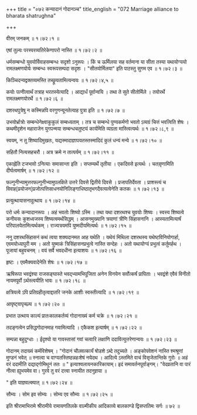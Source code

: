 +++
title = "०७२ कन्यादानं गोदानञ्च"
title_english = "072 Marriage alliance to bharata shatrughna"

+++


वीरम् जनकम्  ॥  १।७२।१  ॥   

  

एषां तुल्यः परस्परव्यतिरेकेणापरो नास्ति  ॥  १।७२।२  ॥   

  

धर्मसम्बन्धो युवयोर्विवाहसम्बन्धः सदृशो ऽनुरूपः । किं च ऊर्मिलया सह
वर्तमाना या सीता तस्या यथायोग्ययो रामलक्ष्मणयोर्यः सम्बन्धः स्वरूपसम्पदा
सदृशः । "सीतयोर्मिलया" इति पाठस्तु सुगम एव  ॥  १।७२।३  ॥   

  

किञ्चिदन्यद्वक्तव्यमस्ति तच्छ्रूयतामित्यन्वयः  ॥  १।७२।४,५  ॥   

  

कयोः पत्नीत्वार्थं तत्राह भरतस्येत्यादि । आद्यार्धं पूर्वान्वयि । तथा ते
सुते सीतोर्मिले । तयोरर्थे रामलक्ष्मणयोरर्थे  ॥  १।७२।६  ॥   

  

दशरथपुत्रेषु न कस्मिन्नपि वरगुणन्यूनतेत्याह पुत्रा इति  ॥  १।७२।७  ॥   

  

उभयोर्भ्रात्रोः सम्बन्धेनेक्ष्वाकुकुलं सम्बध्यताम् । तत्र च सम्बन्धे
पुण्यकर्मणो भवतो ऽव्यग्रं चित्तं भवत्विति शेषः । कथमीदृशेन महाराजेन
युगपन्मया सम्बन्धचतुष्टयं कार्यमिति व्यग्रता मास्त्वित्यर्थः  ॥  १।७२।८,९
 ॥   

  

स्वयम्, न तु शिष्यादिमुखतः, यद्यस्मादाज्ञापयतस्तस्मादिदं कुलं धन्यं
मन्ये  ॥  १।७२।१०  ॥   

  

सहितौ नित्यसहचरौ । अत्र क्रमे न तात्पर्यम्  ॥  १।७२।११  ॥   

  

एकाह्नेति टजभावो ऽनित्याः समासान्ता इति । सप्तम्यर्थे तृतीया । एकदिवसे
इत्यर्थः । चतसृ़णामिति दीर्घत्वमार्षम्  ॥  १।७२।१२  ॥   

  

फल्गुनीभ्यामुत्तरफल्गुनीभ्यामुपलक्षिते उत्तरे दिवसे द्वितीये दिवसे ।
प्रजापतिर्देवता । प्राशस्त्यं च
विवाह\[प्रयोजन\]प्रजोत्पत्तिसाधनयोनिलिङ्गाधिष्ठातृभगदैवत्यत्वेनेति कतकः
 ॥  १।७२।१३  ॥   

  

प्रत्युत्थायासनादुत्थाय  ॥  १।७२।१४  ॥   

  

परो धर्मः कन्यादानरूपः । अहं भवतोः शिष्यो ऽस्मि । तथा यथा दशरथश्च युवयोः
शिष्यः । स्वस्य शिष्यत्वे कनीयसः कुशध्वजस्य शिष्यत्वमर्थसिद्धम् ।
आसनमुख्यानि त्रयाणां त्रीणि सिंहासनानि । आस्यतामित्यार्षं
परिपालयेतामित्यर्थकम् । राज्यत्रयमपि युष्मदीयमित्यर्थः  ॥  १।७२।१५  ॥   

  

ननु दशरथसिंहासनं कथं त्वया शक्यदानमत आह यथेति । यथेयं मिथिला दशरथस्य
यथेष्टविनियोगार्हा, एवमयोध्यापुरी मम । अतो युष्माकं त्रिसिंहासनप्रभुत्वे
नास्ति सन्देहः । अतो यथायोग्यं प्रभुत्वं कर्तुमर्हथ । पूजायां बहुवचनम् ।
वयं सर्वे भवदधीना इत्याशयः  ॥  १।७२।१६  ॥   

  

हृष्टः । एवमैक्यवादेनेति शेषः  ॥  १।७२।१७  ॥   

  

ऋषिरूपा भवद्वंश्या राजसङ्घास्ते भवद्भ्यामभिपूजिता अनेन विनयेन
सर्वोत्कर्षं प्रापिताः । भवद्वंशे एवैवं विनीतो नायमपूर्वो ऽर्थस्त्वयीति
भावः  ॥  १।७२।१८  ॥   

  

क्षत्रियत्वे ऽपि प्रतिग्रहीतृत्वाद्दातरि जनके आशीः स्वस्तीत्यादि  ॥ 
१।७२।१९  ॥   

  

आपृष्ट्वापृच्छ्य  ॥  १।७२।२०  ॥   

  

प्रभात उत्थाय काल्यं प्रातःकालकर्तव्यं गोदानाख्यं कर्म चक्रे  ॥  १।७२।२१
 ॥   

  

तदङ्गत्वेन प्रसिद्धगोदानमाह गवामित्यादि । एकैकश इत्यार्षम्  ॥  १।७२।२२
 ॥   

  

सम्पन्ना बहुदुग्धाः । ईदृश्यो या गावस्तासां गवां चत्वारि लक्षाणि
ददावित्युत्तरेणान्वयः  ॥  १।७२।२३  ॥   

  

गोदानम् तदाख्यं कर्मविशेषम् । "गोदानं चौलवत्कार्यं षोडशे ऽब्दे तदुच्यते
। अङ्कोपवेशनं नास्ति श्मश्रूणां मुण्डनं भवेत्  ॥  स्नात्वा च
वाग्यतस्तिष्ठन्नहःशेषं नयेदथ । आदित्ये ऽस्तमिते वाचं विसृजेतान्तिके
गुरोः  ॥  अहं वरं ददामीति दद्याद्गोमिथुनं ततः  ॥ " इत्याश्वलायनकारिकायाम्।
इदं समावर्तनपूर्वाङ्गम्। "वेदव्रतानि वा पारं नीत्वा ह्युभयमेव वा। गुरवे
तु वरं दत्त्वा स्नायीत तदनुज्ञया  ॥   

" इति याज्ञवल्क्यात्  ॥  १।७२।२४  ॥   

  

सौम्यः । सोम इव सोम्यः । सोम्य एव सौम्यः  ॥  १।७२।२५  ॥   

  

इति श्रीरामाभिरामे श्रीरामीये रामायणतिलके वाल्मीकीय आदिकाव्ये बालकाण्डे
द्विसप्ततिमः सर्गः  ॥  ७२  ॥   

  


